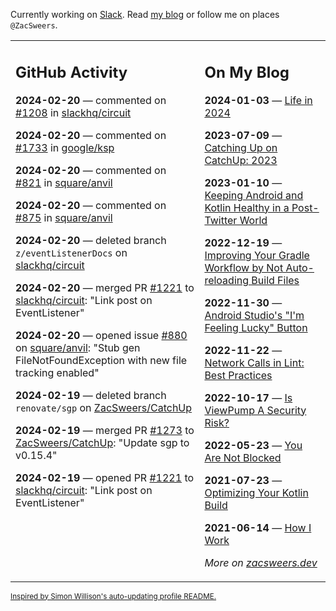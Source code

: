 Currently working on [Slack](https://slack.com/). Read [my blog](https://zacsweers.dev/) or follow me on places `@ZacSweers`.

<table><tr><td valign="top" width="60%">

## GitHub Activity
<!-- githubActivity starts -->
**2024-02-20** — commented on [#1208](https://github.com/slackhq/circuit/issues/1208#issuecomment-1955845829) in [slackhq/circuit](https://github.com/slackhq/circuit)

**2024-02-20** — commented on [#1733](https://github.com/google/ksp/issues/1733#issuecomment-1955842492) in [google/ksp](https://github.com/google/ksp)

**2024-02-20** — commented on [#821](https://github.com/square/anvil/issues/821#issuecomment-1954906563) in [square/anvil](https://github.com/square/anvil)

**2024-02-20** — commented on [#875](https://github.com/square/anvil/issues/875#issuecomment-1954905235) in [square/anvil](https://github.com/square/anvil)

**2024-02-20** — deleted branch `z/eventListenerDocs` on [slackhq/circuit](https://github.com/slackhq/circuit)

**2024-02-20** — merged PR [#1221](https://github.com/slackhq/circuit/pull/1221) to [slackhq/circuit](https://github.com/slackhq/circuit): "Link post on EventListener"

**2024-02-20** — opened issue [#880](https://github.com/square/anvil/issues/880) on [square/anvil](https://github.com/square/anvil): "Stub gen FileNotFoundException with new file tracking enabled"

**2024-02-19** — deleted branch `renovate/sgp` on [ZacSweers/CatchUp](https://github.com/ZacSweers/CatchUp)

**2024-02-19** — merged PR [#1273](https://github.com/ZacSweers/CatchUp/pull/1273) to [ZacSweers/CatchUp](https://github.com/ZacSweers/CatchUp): "Update sgp to v0.15.4"

**2024-02-19** — opened PR [#1221](https://github.com/slackhq/circuit/pull/1221) to [slackhq/circuit](https://github.com/slackhq/circuit): "Link post on EventListener"
<!-- githubActivity ends -->
</td><td valign="top" width="40%">

## On My Blog
<!-- blog starts -->
**2024-01-03** — [Life in 2024](https://www.zacsweers.dev/life-in-2024/)

**2023-07-09** — [Catching Up on CatchUp: 2023](https://www.zacsweers.dev/catching-up-on-catchup-2023/)

**2023-01-10** — [Keeping Android and Kotlin Healthy in a Post-Twitter World](https://www.zacsweers.dev/keeping-android-healthy/)

**2022-12-19** — [Improving Your Gradle Workflow by Not Auto-reloading Build Files](https://www.zacsweers.dev/improving-your-workflow-by-not-auto-reloading-build-files/)

**2022-11-30** — [Android Studio's "I'm Feeling Lucky" Button](https://www.zacsweers.dev/android-studios-im-feeling-lucky-button/)

**2022-11-22** — [Network Calls in Lint: Best Practices](https://www.zacsweers.dev/network-calls-in-lint-best-practices/)

**2022-10-17** — [Is ViewPump A Security Risk?](https://www.zacsweers.dev/is-viewpump-a-security-risk/)

**2022-05-23** — [You Are Not Blocked](https://www.zacsweers.dev/you-are-not-blocked/)

**2021-07-23** — [Optimizing Your Kotlin Build](https://www.zacsweers.dev/optimizing-your-kotlin-build/)

**2021-06-14** — [How I Work](https://www.zacsweers.dev/how-i-work/)
<!-- blog ends -->
_More on [zacsweers.dev](https://zacsweers.dev/)_
</td></tr></table>

<sub><a href="https://simonwillison.net/2020/Jul/10/self-updating-profile-readme/">Inspired by Simon Willison's auto-updating profile README.</a></sub>